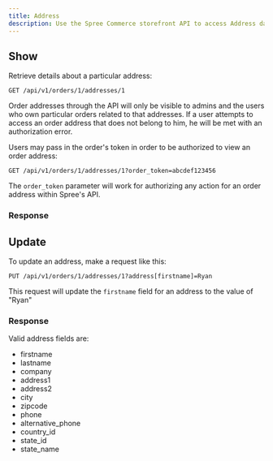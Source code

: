 ```yaml
---
title: Address
description: Use the Spree Commerce storefront API to access Address data.
---
```


## Show

Retrieve details about a particular address:

```text
GET /api/v1/orders/1/addresses/1
```

Order addresses through the API will only be visible to admins and the users who own particular orders related to that addresses.
If a user attempts to access an order address that does not belong to him, he
will be met with an authorization error.

Users may pass in the order's token in order to be authorized to view an order address:

```text
GET /api/v1/orders/1/addresses/1?order_token=abcdef123456
```

The `order_token` parameter will work for authorizing any action for an order address within Spree's API.

### Response

<status code="200"></status>
<json sample="address"></json>

## Update

To update an address, make a request like this:

```text
PUT /api/v1/orders/1/addresses/1?address[firstname]=Ryan
```

This request will update the `firstname` field for an address to the value of \"Ryan\"

### Response

<status code="200"></status>
<json sample="address" merge='{"firstname": "Ryan"}'></json>

Valid address fields are:

* firstname
* lastname
* company
* address1
* address2
* city
* zipcode
* phone
* alternative_phone
* country_id
* state_id
* state_name

